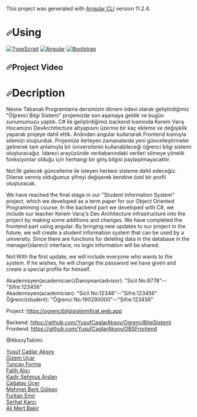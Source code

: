 This project was generated with [Angular CLI](https://github.com/angular/angular-cli) version 11.2.4.

<h1><a id="user-content-using" class="anchor" aria-hidden="true" href="#using"><svg class="octicon octicon-link" viewBox="0 0 16 16" version="1.1" width="16" height="16" aria-hidden="true"><path fill-rule="evenodd" d="M7.775 3.275a.75.75 0 001.06 1.06l1.25-1.25a2 2 0 112.83 2.83l-2.5 2.5a2 2 0 01-2.83 0 .75.75 0 00-1.06 1.06 3.5 3.5 0 004.95 0l2.5-2.5a3.5 3.5 0 00-4.95-4.95l-1.25 1.25zm-4.69 9.64a2 2 0 010-2.83l2.5-2.5a2 2 0 012.83 0 .75.75 0 001.06-1.06 3.5 3.5 0 00-4.95 0l-2.5 2.5a3.5 3.5 0 004.95 4.95l1.25-1.25a.75.75 0 00-1.06-1.06l-1.25 1.25a2 2 0 01-2.83 0z"></path></svg></a>Using</h1>

<p><a href="https://www.typescriptlang.org/" rel="nofollow"><img src="https://camo.githubusercontent.com/6cf9abe9d706421df40ff4feff208a5728df2b77f9eb21f24d09df00a0d69203/68747470733a2f2f696d672e736869656c64732e696f2f62616467652f547970655363726970742d3030374143433f7374796c653d666f722d7468652d6261646765266c6f676f3d74797065736372697074266c6f676f436f6c6f723d7768697465" alt="TypeScript" data-canonical-src="https://img.shields.io/badge/TypeScript-007ACC?style=for-the-badge&amp;logo=typescript&amp;logoColor=white" style="max-width:100%;"></a>
<a href="https://angular.io/" rel="nofollow"><img src="https://camo.githubusercontent.com/29026b68c52288230bf32bc2268e47e5c3b81dba23106fb062fcc0541f8e9529/68747470733a2f2f696d672e736869656c64732e696f2f62616467652f416e67756c61722d4444303033313f7374796c653d666f722d7468652d6261646765266c6f676f3d616e67756c6172266c6f676f436f6c6f723d7768697465" alt="Angular" data-canonical-src="https://img.shields.io/badge/Angular-DD0031?style=for-the-badge&amp;logo=angular&amp;logoColor=white" style="max-width:100%;"></a>
<a href="https://getbootstrap.com/docs/" rel="nofollow"><img src="https://camo.githubusercontent.com/b13ed67c809178963ce9d538175b02649800772be1ce0cb02da5879e5614e236/68747470733a2f2f696d672e736869656c64732e696f2f62616467652f426f6f7473747261702d3536334437433f7374796c653d666f722d7468652d6261646765266c6f676f3d626f6f747374726170266c6f676f436f6c6f723d7768697465" alt="Bootstrap" data-canonical-src="https://img.shields.io/badge/Bootstrap-563D7C?style=for-the-badge&amp;logo=bootstrap&amp;logoColor=white" style="max-width:100%;"></a></p>

<h2><a id="user-content-projects-youtube-video-" class="anchor" aria-hidden="true" href="#projects-youtube-video-"><svg class="octicon octicon-link" viewBox="0 0 16 16" version="1.1" width="16" height="16" aria-hidden="true"><path fill-rule="evenodd" d="M7.775 3.275a.75.75 0 001.06 1.06l1.25-1.25a2 2 0 112.83 2.83l-2.5 2.5a2 2 0 01-2.83 0 .75.75 0 00-1.06 1.06 3.5 3.5 0 004.95 0l2.5-2.5a3.5 3.5 0 00-4.95-4.95l-1.25 1.25zm-4.69 9.64a2 2 0 010-2.83l2.5-2.5a2 2 0 012.83 0 .75.75 0 001.06-1.06 3.5 3.5 0 00-4.95 0l-2.5 2.5a3.5 3.5 0 004.95 4.95l1.25-1.25a.75.75 0 00-1.06-1.06l-1.25 1.25a2 2 0 01-2.83 0z"></path></svg></a>Project Video</h2>


<h1><a id="user-content-using" class="anchor" aria-hidden="true" href="#using"><svg class="octicon octicon-link" viewBox="0 0 16 16" version="1.1" width="16" height="16" aria-hidden="true"><path fill-rule="evenodd" d="M7.775 3.275a.75.75 0 001.06 1.06l1.25-1.25a2 2 0 112.83 2.83l-2.5 2.5a2 2 0 01-2.83 0 .75.75 0 00-1.06 1.06 3.5 3.5 0 004.95 0l2.5-2.5a3.5 3.5 0 00-4.95-4.95l-1.25 1.25zm-4.69 9.64a2 2 0 010-2.83l2.5-2.5a2 2 0 012.83 0 .75.75 0 001.06-1.06 3.5 3.5 0 00-4.95 0l-2.5 2.5a3.5 3.5 0 004.95 4.95l1.25-1.25a.75.75 0 00-1.06-1.06l-1.25 1.25a2 2 0 01-2.83 0z"></path></svg></a>Decription</h1>


Nesne Tabanalı Programlama dersimizin dönem ödevi olarak geliştirdiğimiz "Öğrenci Bilgi Sistemi" projemizde son aşamaya geldik ve bugün sunumumuzu yaptık.
C# ile geliştirdiğimiz backend kısmında Kerem Varış Hocamızın DevArchitecture altyapısını üzerine bir kaç ekleme ve değişiklik yaparak projeye dahil ettik. Ardından angular kullanarak Frontend kısmıyla sitemizi oluşturduk.
Projemize ilerleyen zamanalarda yeni güncelleştirmeler getirerek tam anlamıyla bir üniversitenin kullanabileceği öğrenci bilgi sistemi oluşturacağız.
İdareci arayüzünde veritabanındaki verileri silmeye yönelik fonksiyonlar olduğu için herhangi bir giriş bilgisi paylaşılmayacaktır.

Not:İlk gelecek güncelleme ile isteyen herkesi sisteme dahil edeceğiz. Dilerse vermiş olduğumuz şifreyi değişerek kendine özel bir profil oluşturacak.

We have reached the final stage in our "Student Information System" project, which we developed as a term paper for our Object Oriented Programming course. 
In the backend part we developed with C#, we include our teacher Kerem Varış's Dev Architecture infrastructure into the project by making some additions and changes. We have completed the frontend part using angular. 
By bringing new updates to our project in the future, we will create a student information system that can be used by a university. 
Since there are functions for deleting data in the database in the manager(idareci) interface, no login information will be shared. 

Not:With the first update, we will include everyone who wants to the system. If he wishes, he will change the password we have given and create a special profile for himself. 


Akademisyen(academician)/Danışman(advisor): "Sicil No:8778"--"Sifre:123456"		      
Akademisyen(academician): "Sicil No:12348"--"Sifre:123456"            
Öğrenci(student): "Öğrenci No:190290000"--"Sifre:123456"

Project:
https://ogrencibilgisistemifirat.web.app

Backend: https://github.com/YusufCaglarAksoy/OgrenciBilgiSistemi
Frontend: https://github.com/YusufCaglarAksoy/OBSFrontend

@AksoyTakimi:

<a href="https://www.linkedin.com/in/yusuf-çağlar-aksoy-81b4b6207/">Yusuf Çağlar Aksoy</a><br />
<a href="https://www.linkedin.com/in/gizem-uçar-644a33209/">Gizem Uçar</a><br />
<a href="https://www.linkedin.com/in/tuncay-forma-b969621a2/">Tuncay Forma</a><br />
<a href="https://www.linkedin.com/in/fthalc/">Fatih Alıcı</a><br />
<a href="https://www.linkedin.com/in/kadir-şehmus-arslan-29716420a/">Kadir Şehmus Arslan</a><br />
<a href="https://www.linkedin.com/in/çağatay-ucer-1a7b45196/">Çağatay Üçer</a><br />
<a href="https://www.linkedin.com/in/mehmet-berk-gülşen-5784a31b0/">Mehmet Berk Gülşen</a><br />
<a href="">Furkan Emir</a><br />
<a href="">Serhat Karcı</a><br />
<a href="https://www.linkedin.com/in/ali-mert-bakir-8a7b58200/">Ali Mert Bakir</a><br />
